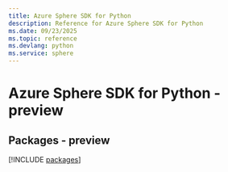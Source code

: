 ```yaml
---
title: Azure Sphere SDK for Python
description: Reference for Azure Sphere SDK for Python
ms.date: 09/23/2025
ms.topic: reference
ms.devlang: python
ms.service: sphere
---
```

# Azure Sphere SDK for Python - preview
## Packages - preview
[!INCLUDE [packages](sphere-index.md)]